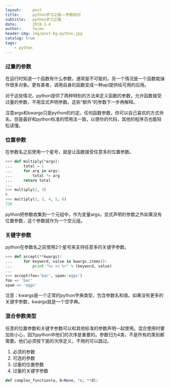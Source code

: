 ```yaml
---
layout:     post
title:      python学习之路——参数知识
subtitle:   python学习之路
date:       2018-1-4
author:     feimo
header-img: img/post-bg-python.jpg
catalog: true
tags:
    - python
---
```

### 过量的参数
在运行时知道一个函数有什么参数，通常是不可能的。另一个情况是一个函数能操作很多对象。更有甚者，调用自身的函数变成一种api提供给可用的应用。

对于这些情况，python提供了两种特别的方法来定义函数的参数，允许函数接受过量的参数，不用显式声明参数。这些“额外”的参数下一步再解释。

注意args和kwargs只是python的约定。任何函数参数，你可以自己喜欢的方式命名，但是最好和python标准的惯用法一致，以便你的代码，其他的程序员也能轻松读懂。
### 位置参数
在参数名之前使用一个星号，就是让函数接受任意多的位置参数。
```python
>>> def multiply(*args):
...     total = 1
...     for arg in args:
...         total *= arg
...     return total
...
>>> multiply(2, 3)
6
>>> multiply(2, 3, 4, 5, 6)
720

```
python把参数收集到一个元组中，作为变量args。显式声明的参数之外如果没有位置参数，这个参数就作为一个空元组。
### 关键字参数
python在参数名之前使用2个星号来支持任意多的关键字参数。
```python
>>> def accept(**kwargs):
...     for keyword, value in kwargs.items():
...         print "%s => %r" % (keyword, value)
...
>>> accept(foo='bar', spam='eggs')
foo => 'bar'
spam => 'eggs'
```
注意：kwargs是一个正常的python字典类型，包含参数名和值。如果没有更多的关键字参数，kwargs就是一个空字典。
### 混合参数类型
任意的位置参数和关键字参数可以和其他标准的参数声明一起使用。混合使用时要加些小心，因为python中他们的次序是重要的。参数归为4类，不是所有的类别都需要。他们必须按下面的次序定义，不用的可以跳过。
1. 必须的参数
2. 可选的参数
3. 过量的位置参数
4. 过量的关键字参数
```python
def complex_function(a, b=None, *c, **d):
```
